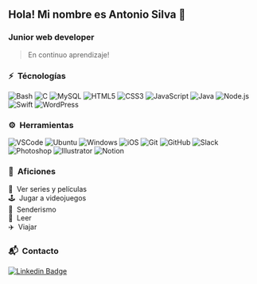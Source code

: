 ## Hola! Mi nombre es Antonio Silva 👋

### Junior web developer

> En continuo aprendizaje!

### ⚡️ &nbsp;Técnologías

![Bash](https://img.shields.io/badge/GNU%20Bash-4EAA25?style=plastic&logo=GNU%20Bash&logoColor=white)
![C](https://img.shields.io/badge/C-00599C?style=plastic&logo=c&logoColor=white)
![MySQL](https://img.shields.io/badge/MySQL-00000F?style=plastic&logo=mysql&logoColor=white)
![HTML5](https://img.shields.io/badge/-HTML5-E34F26?style=plastic&logo=html5&logoColor=white)
![CSS3](https://img.shields.io/badge/-CSS3-1572B6?style=plastic&logo=css3&logoColor=white)
![JavaScript](https://img.shields.io/badge/-JavaScript-F7DF1E?style=plastic&logo=JavaScript&logoColor=black)
![Java](https://img.shields.io/badge/Java-ED8B00?style=plastic&logo=java&logoColor=white)
![Node.js](https://img.shields.io/badge/-Node.js-339933?style=plastic&logo=node.js&logoColor=white)
![Swift](https://img.shields.io/badge/Swift-FA7343?style=plastic&logo=swift&logoColor=white)
![WordPress](https://img.shields.io/badge/Wordpress-21759B?style=plastic&logo=wordpress&logoColor=white)

### ⚙️ &nbsp;Herramientas

![VSCode](https://img.shields.io/badge/Visual_Studio_Code-0078D4?style=plastic&logo=visual%20studio%20code&logoColor=white)
![Ubuntu](https://img.shields.io/badge/Ubuntu-E95420?style=plastic&logo=ubuntu&logoColor=white)
![Windows](https://img.shields.io/badge/Microsoft-666666?style=plastic&logo=microsoft&logoColor=white)
![iOS](https://img.shields.io/badge/iOS-000000?style=plastic&logo=ios&logoColor=white)
![Git](https://img.shields.io/badge/-Git-F05032?style=plastic&logo=git&logoColor=white)
![GitHub](https://img.shields.io/badge/GitHub-100000?style=plastic&logo=github&logoColor=white)
![Slack](https://img.shields.io/badge/Slack-4A154B?style=plastic&logo=slack&logoColor=white)
![Photoshop](https://img.shields.io/badge/Adobe-Photoshop-31A8FF?style=plastic&logo=Adobe-Photoshop&labelColor=0a446b&logoWidth=15)
![Illustrator](https://img.shields.io/badge/Adobe%20Illustrator-FF9A00?style=plastic&logo=adobe%20illustrator&logoColor=white)
![Notion](https://img.shields.io/badge/Notion-000000?style=plastic&logo=notion&logoColor=white)

### 🚀 &nbsp;Aficiones

🍿 &nbsp;Ver series y películas<br>
🕹️ &nbsp;Jugar a videojuegos<br>
🌲 &nbsp;Senderismo<br>
📗 &nbsp;Leer<br>
✈️ &nbsp;Viajar<br>

### 📬 &nbsp;Contacto

[![Linkedin Badge](https://img.shields.io/badge/-AntonioSilva-blue?style=plastic&logo=Linkedin&logoColor=white&link=https://www.linkedin.com/in/antonio-silva-contreras/)](https://www.linkedin.com/in/antonio-silva-contreras/)

<!--
**ansico/ansico** is a ✨ _special_ ✨ repository because its `README.md` (this file) appears on your GitHub profile.

Here are some ideas to get you started:

- 🔭 I’m currently working on ...
- 🌱 I’m currently learning ...
- 👯 I’m looking to collaborate on ...
- 🤔 I’m looking for help with ...
- 💬 Ask me about ...
- 📫 How to reach me: ...
- 😄 Pronouns: ...
- ⚡ Fun fact: ...
![React](https://img.shields.io/badge/-React-61DAFB?style=plastic&logo=react&logoColor=white)
![Express.js](https://img.shields.io/badge/Express.js-000000?style=plastic&logo=express&logoColor=white)
![SQLite](https://img.shields.io/badge/SQLite-07405E?style=plastic&logo=sqlite&logoColor=white)
![Bootstrap](https://img.shields.io/badge/Bootstrap-563D7C?style=plastic&logo=bootstrap&logoColor=white)
![SASS](https://img.shields.io/badge/-SASS-CC6699?style=plastic&logo=sass&logoColor=white)
![Json](https://img.shields.io/badge/json-5E5C5C?style=plastic&logo=json&logoColor=white)
-->
